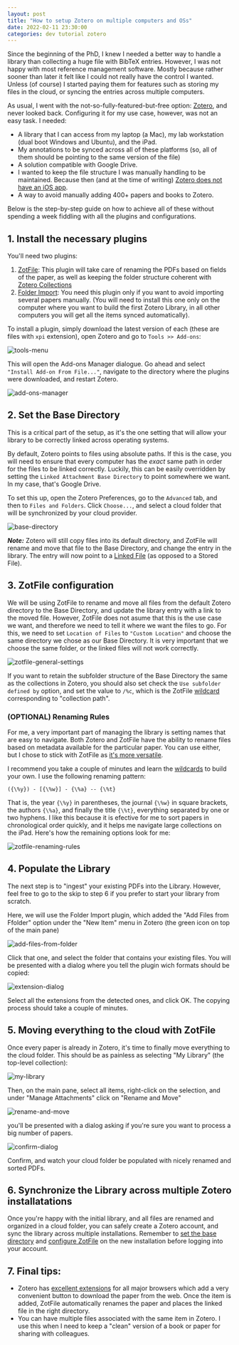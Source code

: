 ```yaml
---
layout: post
title: "How to setup Zotero on multiple computers and OSs"
date: 2022-02-11 23:30:00
categories: dev tutorial zotero
---
```


Since the beginning of the PhD, I knew I needed a better way to handle a library than collecting a huge file with BibTeX entries. However, I was not happy with most reference management software. Mostly because rather sooner than later it felt like I could not really have the control I wanted. Unless (of course) I started paying them for features such as storing my files in the cloud, or syncing the entries across multiple computers.

As usual, I went with the not-so-fully-featured-but-free option: [Zotero](zotero.org), and never looked back. Configuring it for my use case, however, was not an easy task. I needed:
* A library that I can access from my laptop (a Mac), my lab workstation (dual boot Windows and Ubuntu), and the iPad.
* My annotations to be synced across all of these platforms (so, all of them should be pointing to the same version of the file)
* A solution compatible with Google Drive.
* I wanted to keep the file structure I was manually handling to be maintained. Because then (and at the time of writing) [Zotero does not have an iOS app](https://www.zotero.org/support/ios_beta). 
* A way to avoid manually adding 400+ papers and books to Zotero.

Below is the step-by-step guide on how to achieve all of these without spending a week fiddling with all the plugins and configurations.

## 1. Install the necessary plugins

You'll need two plugins:

1. [ZotFile](http://zotfile.com/): This plugin will take care of renaming the PDFs based on fields of the paper, as well as keeping the folder structure coherent with [Zotero Collections](https://www.zotero.org/support/collections_and_tags)
2. [Folder Import](https://github.com/retorquere/zotero-folder-import): You need this plugin only if you want to avoid importing several papers manually. (You will need to install this one only on the computer where you want to build the first Zotero Library, in all other computers you will get all the items synced automatically).

To install a plugin, simply download the latest version of each (these are files with `xpi` extension), open Zotero and go to `Tools >> Add-ons`:

![tools-menu](/images/zotero-guide/tools-menu.png)

This will open the Add-ons Manager dialogue. Go ahead and select `"Install Add-on From File..."`, navigate to the directory where the plugins were downloaded, and restart Zotero.

![add-ons-manager](/images/zotero-guide/add-ons-manager.png)

## 2. Set the Base Directory

This is a critical part of the setup, as it's the one setting that will allow your library to be correctly linked across operating systems. 

By default, Zotero points to files using absolute paths. If this is the case, you will need to ensure that every computer has the *exact* same path in order for the files to be linked correctly. Luckily, this can be easily overridden by setting the `Linked Attachment Base Directory` to point somewhere we want. In my case, that's Google Drive.

To set this up, open the Zotero Preferences, go to the `Advanced` tab, and then to `Files and Folders`. Click `Choose...`, and select a cloud folder that will be synchronized by your cloud provider.

![base-directory](/images/zotero-guide/base-directory.png)

***Note:*** Zotero will still copy files into its default directory, and ZotFile will rename and move that file to the Base Directory, and change the entry in the library. The entry will now point to a [Linked File](https://www.zotero.org/support/attaching_files#stored_files_and_linked_files) (as opposed to a Stored File). 

## 3. ZotFile configuration

We will be using ZotFile to rename and move all files from the default Zotero directory to the Base Directory, and update the library entry with a link to the moved file. However, ZotFile does not asume that this is the use case we want, and therefore we need to tell it where we want the files to go. For this, we need to set `Location of Files` to `"Custom Location"` and choose the same directory we chose as our Base Directory. It is very important that we choose the same folder, or the linked files will not work correctly.

![zotfile-general-settings](/images/zotero-guide/zotfile-general-settings.png)

If you want to retain the subfolder structure of the Base Directory the same as the collections in Zotero, you should also set check the `Use subfolder defined by` option, and set the value to `/%c`, which is the ZotFile [wildcard](http://zotfile.com/#renaming-rules) corresponding to "collection path".

### (OPTIONAL) Renaming Rules

For me, a very important part of managing the library is setting names that are easy to navigate. Both Zotero and ZotFile have the ability to rename files based on metadata available for the particular paper. You can use either, but I chose to stick with ZotFile as [it's more versatile](https://forums.zotero.org/discussion/89402/zotfile-vs-zotero-renaming). 

I recommend you take a couple of minutes and learn the [wildcards](http://zotfile.com/#renaming-rules) to build your own. I use the following renaming pattern:

```
({\%y}) - [{\%w}] - {\%a} -- {\%t}
```

That is, the year `{\%y}` in parentheses, the journal `{\%w}` in square brackets, the authors `{\%a}`, and finally the title `{\%t}`, everything separated by one or two hyphens. I like this because it is efective for me to sort papers in chronological order quickly, and it helps me navigate large collections on the iPad. Here's how the remaining options look for me:

![zotfile-renaming-rules](/images/zotero-guide/zotfile-renaming-rules.png)

## 4. Populate the Library

The next step is to "ingest" your existing PDFs into the Library. However, feel free to go to the skip to step 6 if you prefer to start your library from scratch.

Here, we will use the Folder Import plugin, which added the "Add Files from Ffolder" option under the "New Item" menu in Zotero (the green icon on top of the main pane)

![add-files-from-folder](/images/zotero-guide/add-files-from-folder.png)

Click that one, and select the folder that contains your existing files. You will be presented with a dialog where you tell the plugin wich formats should be copied:

![extension-dialog](/images/zotero-guide/extension-dialog.png)

Select all the extensions from the detected ones, and click OK. The copying process should take a couple of minutes.

## 5. Moving everything to the cloud with ZotFile

Once every paper is already in Zotero, it's time to finally move everything to the cloud folder. This should be as painless as selecting "My Library" (the top-level collection):

![my-library](/images/zotero-guide/my-library.png)

Then, on the main pane, select all items, right-click on the selection, and under "Manage Attachments" click on "Rename and Move"

![rename-and-move](/images/zotero-guide/rename-and-move.png)

you'll be presented with a dialog asking if you're sure you want to process a big number of papers. 

![confirm-dialog](/images/zotero-guide/confirm-dialog.png)

Confirm, and watch your cloud folder be populated with nicely renamed and sorted PDFs.

## 6. Synchronize the Library across multiple Zotero installatations

Once you're happy with the initial library, and all files are renamed and organized in a cloud folder, you can safely create a Zotero account, and sync the library across multiple installations. Remember to [set the base directory](#2-set-the-base-directory) and [configure ZotFile](#3-zotfile-configuration) on the new installation before logging into your account.

## 7. Final tips:

* Zotero has [excellent extensions](https://www.zotero.org/download/) for all major browsers which add a very convenient button to download the paper from the web. Once the item is added, ZotFile automatically renames the paper and places the linked file in the right directory.
* You can have multiple files associated with the same item in Zotero. I use this when I need to keep a "clean" version of a book or paper for sharing with colleagues.
